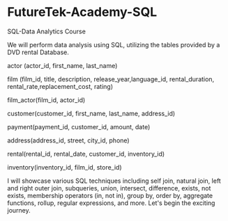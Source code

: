 # FutureTek-Academy-SQL
SQL-Data Analytics Course

We will perform data analysis using SQL, utilizing the tables provided by a DVD rental Database.

actor (actor_id, first_name, last_name)

film (film_id, title, description, release_year,language_id, rental_duration, rental_rate,replacement_cost, rating)

film_actor(film_id, actor_id)

customer(customer_id, first_name, last_name, address_id)

payment(payment_id, customer_id, amount, date)

address(address_id, street, city_id, phone)

rental(rental_id, rental_date, customer_id, inventory_id)

inventory(inventory_id, film_id, store_id)

I will showcase various SQL techniques including self join, natural join, left and right outer join, subqueries, union, intersect, difference, exists, not exists, membership operators (in, not in), group by, order by, aggregate functions, rollup, regular expressions, and more. Let's begin the exciting journey.